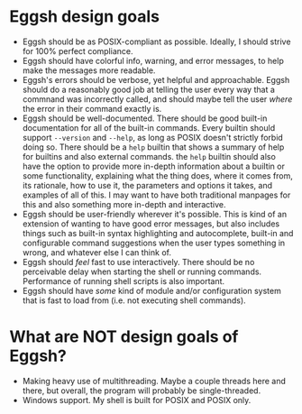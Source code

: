 # Eggsh design goals
* Eggsh should be as POSIX-compliant as possible. Ideally, I should strive for 100% perfect
  compliance.
* Eggsh should have colorful info, warning, and error messages, to help make the messages more
  readable.
* Eggsh's errors should be verbose, yet helpful and approachable. Eggsh should do a reasonably good
  job at telling the user every way that a commnand was incorrectly called, and should maybe tell
  the user *where* the error in their command exactly is.
* Eggsh should be well-documented. There should be good built-in documentation for all of the
  built-in commands. Every builtin should support `--version` and `--help`, as long as POSIX
  doesn't strictly forbid doing so. There should be a `help` builtin that shows a summary of help
  for builtins and also external commands. the `help` builtin should also have the option to provide
  more in-depth information about a builtin or some functionality, explaining what the thing does,
  where it comes from, its rationale, how to use it, the parameters and options it takes, and
  examples of all of this. I may want to have both traditional manpages for this and also something
  more in-depth and interactive.
* Eggsh should be user-friendly wherever it's possible. This is kind of an extension of wanting to
  have good error messages, but also includes things such as built-in syntax highlighting and
  autocomplete, built-in and configurable command suggestions when the user types something in
  wrong, and whatever else I can think of.
* Eggsh should *feel* fast to use interactively. There should be no perceivable delay when starting
  the shell or running commands. Performance of running shell scripts is also important.
* Eggsh should have *some* kind of module and/or configuration system that is fast to load from
  (i.e. not executing shell commands).

# What are NOT design goals of Eggsh?
* Making heavy use of multithreading. Maybe a couple threads here and there, but overall, the
  program will probably be single-threaded.
* Windows support. My shell is built for POSIX and POSIX only.

